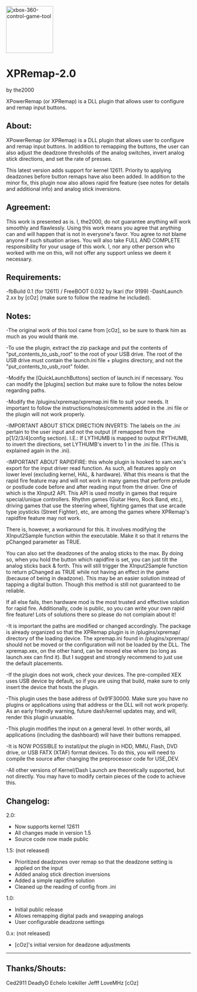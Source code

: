 <img width="128" alt="xbox-360-control-game-tool" src="https://github.com/user-attachments/assets/23e3f696-c71f-4920-8ba8-8920c937d7a8">

# XPRemap-2.0
by the2000

XPowerRemap (or XPRemap) is a DLL plugin that allows user to configure and remap input buttons.

About:
--------------------------------------------------------------------------------
XPowerRemap (or XPRemap) is a DLL plugin that allows user to configure and remap
input buttons. In addition to remapping the buttons, the user can also adjust
the deadzone thresholds of the analog switches, invert analog stick directions,
and set the rate of presses.

This latest version adds support for kernel 12611. Priority to applying
deadzones before button remaps have also been added. In addition to the minor
fix, this plugin now also allows rapid fire feature (see notes for details and
additional info) and analog stick inversions.

Agreement:
--------------------------------------------------------------------------------
This work is presented as is. I, the2000, do not guarantee anything will work
smoothly and flawlessly. Using this work means you agree that anything can and
will happen that is not in everyone's favor. You agree to not blame anyone if
such situation arises. You will also take FULL AND COMPLETE responsibility for
your usage of this work. I, nor any other person who worked with me on this,
will not offer any support unless we deem it necessary.

Requirements:
--------------------------------------------------------------------------------
-fbBuild 0.1 (for 12611) / FreeBOOT 0.032 by Ikari (for 9199)
-DashLaunch 2.xx by [cOz] (make sure to follow the readme he included).

Notes:
--------------------------------------------------------------------------------
-The original work of this tool came from [cOz], so be sure to thank him as much
as you would thank me.

-To use the plugin, extract the zip package and put the contents of
"put_contents_to_usb_root" to the root of your USB drive. The root of the USB
drive must contain the launch.ini file + plugins directory, and not the
"put_contents_to_usb_root" folder.

-Modify the [QuickLaunchButtons] section of launch.ini if necessary. You can
modify the [plugins] section but make sure to follow the notes below regarding
paths.

-Modify the /plugins/xpremap/xpremap.ini file to suit your needs. It important
to follow the instructions/notes/comments added in the .ini file or the plugin
will not work properly.

-IMPORTANT ABOUT STICK DIRECTION INVERTS: The labels on the .ini pertain to the
user input and not the output (if remapped from the p[1/2/3/4]config section).
I.E.: If LYTHUMB is mapped to output RYTHUMB, to invert the directions, set
LYTHUMB's invert to 1 in the .ini file. (This is explained again in the .ini).

-IMPORTANT ABOUT RAPIDFIRE: this whole plugin is hooked to xam.xex's export for
the input driver read function. As such, all features apply on lower level 
(excluding kernel, HAL, & hardware). What this means is that the rapid fire
feature may and will not work in many games that perform prelude or postlude
code before and after reading input from the driver. One of which is the XInput2
API. This API is used mostly in games that require special/unique controllers.
Rhythm games (Guitar Hero, Rock Band, etc.), driving games that use the steering
wheel, fighting games that use arcade type joysticks (Street Fighter), etc, are
among the games where XPRemap's rapidfire feature may not work.

There is, however, a workaround for this. It involves modifying the
XInput2Sample function within the executable. Make it so that it returns the
pChanged parameter as TRUE.

You can also set the deadzones of the analog sticks to the max. By doing so,
when you hold the button which rapidfire is set, you can just tilt the analog
sticks back & forth. This will still trigger the XInput2Sample function to
return pChanged as TRUE while not having an effect in the game (because of
being in deadzone). This may be an easier solution instead of tapping a digital
button. Though this method is still not guaranteed to be reliable.

If all else fails, then hardware mod is the most trusted and effective solution
for rapid fire. Additionally, code is public, so you can write your own rapid
fire feature! Lots of solutions there so please do not complain about it!

-It is important the paths are modified or changed accordingly. The package is
already organized so that the XPRemap plugin is in /plugins/xpremap/ directory
of the loading device. The xpremap.ini found in /plugins/xpremap/ should not be
moved or the configuration will not be loaded by the DLL. The xpremap.xex, on
the other hand, can be moved else where (so long as launch.xex can find it). But
I suggest and strongly recommend to just use the default placements.

-If the plugin does not work, check your devices. The pre-compiled XEX uses
USB device by default, so if you are using that build, make sure to only insert
the device that hosts the plugin.

-This plugin uses the base address of 0x91F30000. Make sure you have no plugins
or applications using that address or the DLL will not work properly. As an
early friendly warning, future dash/kernel updates may, and will, render this
plugin unusable.

-This plugin modifies the input on a general level. In other words, all
applications (including the dashboard) will have their buttons remapped.

-It is NOW POSSIBLE to install/put the plugin in HDD, MMU, Flash, DVD drive, or
USB FATX (XTAF) format devices. To do this, you will need to compile the source
after changing the preprocessor code for USE_DEV.

-All other versions of Kernel/Dash Launch are theoretically supported, but not
directly. You may have to modify certain pieces of the code to achieve this.

Changelog:
--------------------------------------------------------------------------------
2.0:
  - Now supports kernel 12611
  - All changes made in version 1.5
  - Source code now made public

1.5: (not released)
  - Prioritized deadzones over remap so that the deadzone setting is applied on
    the input
  - Added analog stick direction inversions
  - Added a simple rapidfire solution
  - Cleaned up the reading of config from .ini

1.0:
  - Initial public release
  - Allows remapping digital pads and swapping analogs
  - User configurable deadzone settings

0.x: (not released)
  - [cOz]'s initial version for deadzone adjustments

--------------------------------------------------------------------------------
Thanks/Shouts:
--------------------------------------------------------------------------------
Ced2911
DeadlyD
Echelo
Icekiller
Jefff
LoveMHz
[cOz]
